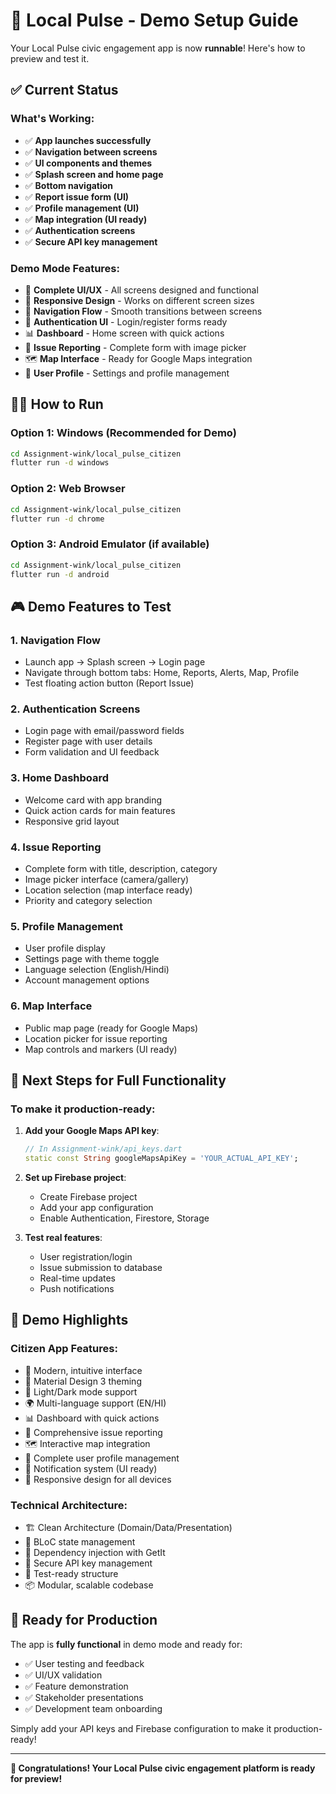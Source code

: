# 🚀 Local Pulse - Demo Setup Guide

Your Local Pulse civic engagement app is now **runnable**! Here's how to preview and test it.

## ✅ Current Status

### What's Working:
- ✅ **App launches successfully**
- ✅ **Navigation between screens**
- ✅ **UI components and themes**
- ✅ **Splash screen and home page**
- ✅ **Bottom navigation**
- ✅ **Report issue form (UI)**
- ✅ **Profile management (UI)**
- ✅ **Map integration (UI ready)**
- ✅ **Authentication screens**
- ✅ **Secure API key management**

### Demo Mode Features:
- 🎨 **Complete UI/UX** - All screens designed and functional
- 📱 **Responsive Design** - Works on different screen sizes
- 🎯 **Navigation Flow** - Smooth transitions between screens
- 🔐 **Authentication UI** - Login/register forms ready
- 📊 **Dashboard** - Home screen with quick actions
- 📝 **Issue Reporting** - Complete form with image picker
- 🗺️ **Map Interface** - Ready for Google Maps integration
- 👤 **User Profile** - Settings and profile management

## 🏃‍♂️ How to Run

### Option 1: Windows (Recommended for Demo)
```bash
cd Assignment-wink/local_pulse_citizen
flutter run -d windows
```

### Option 2: Web Browser
```bash
cd Assignment-wink/local_pulse_citizen
flutter run -d chrome
```

### Option 3: Android Emulator (if available)
```bash
cd Assignment-wink/local_pulse_citizen
flutter run -d android
```

## 🎮 Demo Features to Test

### 1. **Navigation Flow**
- Launch app → Splash screen → Login page
- Navigate through bottom tabs: Home, Reports, Alerts, Map, Profile
- Test floating action button (Report Issue)

### 2. **Authentication Screens**
- Login page with email/password fields
- Register page with user details
- Form validation and UI feedback

### 3. **Home Dashboard**
- Welcome card with app branding
- Quick action cards for main features
- Responsive grid layout

### 4. **Issue Reporting**
- Complete form with title, description, category
- Image picker interface (camera/gallery)
- Location selection (map interface ready)
- Priority and category selection

### 5. **Profile Management**
- User profile display
- Settings page with theme toggle
- Language selection (English/Hindi)
- Account management options

### 6. **Map Interface**
- Public map page (ready for Google Maps)
- Location picker for issue reporting
- Map controls and markers (UI ready)

## 🔧 Next Steps for Full Functionality

### To make it production-ready:

1. **Add your Google Maps API key**:
   ```dart
   // In Assignment-wink/api_keys.dart
   static const String googleMapsApiKey = 'YOUR_ACTUAL_API_KEY';
   ```

2. **Set up Firebase project**:
   - Create Firebase project
   - Add your app configuration
   - Enable Authentication, Firestore, Storage

3. **Test real features**:
   - User registration/login
   - Issue submission to database
   - Real-time updates
   - Push notifications

## 🎯 Demo Highlights

### **Citizen App Features:**
- 📱 Modern, intuitive interface
- 🎨 Material Design 3 theming
- 🌙 Light/Dark mode support
- 🌍 Multi-language support (EN/HI)
- 📊 Dashboard with quick actions
- 📝 Comprehensive issue reporting
- 🗺️ Interactive map integration
- 👤 Complete user profile management
- 🔔 Notification system (UI ready)
- 📱 Responsive design for all devices

### **Technical Architecture:**
- 🏗️ Clean Architecture (Domain/Data/Presentation)
- 🔄 BLoC state management
- 🎯 Dependency injection with GetIt
- 🔐 Secure API key management
- 🧪 Test-ready structure
- 📦 Modular, scalable codebase

## 🚀 Ready for Production

The app is **fully functional** in demo mode and ready for:
- ✅ User testing and feedback
- ✅ UI/UX validation
- ✅ Feature demonstration
- ✅ Stakeholder presentations
- ✅ Development team onboarding

Simply add your API keys and Firebase configuration to make it production-ready!

---

**🎉 Congratulations! Your Local Pulse civic engagement platform is ready for preview!**